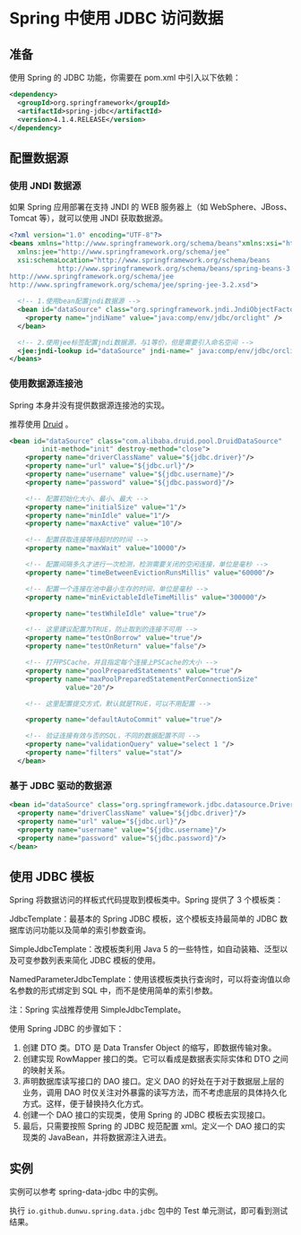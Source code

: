 # Spring 中使用 JDBC 访问数据

## 准备

使用 Spring 的 JDBC 功能，你需要在 pom.xml 中引入以下依赖：

```xml
<dependency>
  <groupId>org.springframework</groupId>
  <artifactId>spring-jdbc</artifactId>
  <version>4.1.4.RELEASE</version>
</dependency>
```

## 配置数据源

### 使用 JNDI 数据源

如果 Spring 应用部署在支持 JNDI 的 WEB 服务器上（如 WebSphere、JBoss、Tomcat 等），就可以使用 JNDI 获取数据源。

```xml
<?xml version="1.0" encoding="UTF-8"?>
<beans xmlns="http://www.springframework.org/schema/beans"xmlns:xsi="http://www.w3.org/2001/XMLSchema-instance"
  xmlns:jee="http://www.springframework.org/schema/jee"
  xsi:schemaLocation="http://www.springframework.org/schema/beans
            http://www.springframework.org/schema/beans/spring-beans-3.2.xsd
http://www.springframework.org/schema/jee
http://www.springframework.org/schema/jee/spring-jee-3.2.xsd">

  <!-- 1.使用bean配置jndi数据源 -->
  <bean id="dataSource" class="org.springframework.jndi.JndiObjectFactoryBean">
    <property name="jndiName" value="java:comp/env/jdbc/orclight" />
  </bean>

  <!-- 2.使用jee标签配置jndi数据源，与1等价，但是需要引入命名空间 -->
  <jee:jndi-lookup id="dataSource" jndi-name=" java:comp/env/jdbc/orclight" />
</beans>
```

### 使用数据源连接池

Spring 本身并没有提供数据源连接池的实现。

推荐使用 [Druid](https://github.com/alibaba/druid) 。

```xml
<bean id="dataSource" class="com.alibaba.druid.pool.DruidDataSource"
        init-method="init" destroy-method="close">
    <property name="driverClassName" value="${jdbc.driver}"/>
    <property name="url" value="${jdbc.url}"/>
    <property name="username" value="${jdbc.username}"/>
    <property name="password" value="${jdbc.password}"/>

    <!-- 配置初始化大小、最小、最大 -->
    <property name="initialSize" value="1"/>
    <property name="minIdle" value="1"/>
    <property name="maxActive" value="10"/>

    <!-- 配置获取连接等待超时的时间 -->
    <property name="maxWait" value="10000"/>

    <!-- 配置间隔多久才进行一次检测，检测需要关闭的空闲连接，单位是毫秒 -->
    <property name="timeBetweenEvictionRunsMillis" value="60000"/>

    <!-- 配置一个连接在池中最小生存的时间，单位是毫秒 -->
    <property name="minEvictableIdleTimeMillis" value="300000"/>

    <property name="testWhileIdle" value="true"/>

    <!-- 这里建议配置为TRUE，防止取到的连接不可用 -->
    <property name="testOnBorrow" value="true"/>
    <property name="testOnReturn" value="false"/>

    <!-- 打开PSCache，并且指定每个连接上PSCache的大小 -->
    <property name="poolPreparedStatements" value="true"/>
    <property name="maxPoolPreparedStatementPerConnectionSize"
              value="20"/>

    <!-- 这里配置提交方式，默认就是TRUE，可以不用配置 -->

    <property name="defaultAutoCommit" value="true"/>

    <!-- 验证连接有效与否的SQL，不同的数据配置不同 -->
    <property name="validationQuery" value="select 1 "/>
    <property name="filters" value="stat"/>
  </bean>
```

### 基于 JDBC 驱动的数据源

```xml
<bean id="dataSource" class="org.springframework.jdbc.datasource.DriverManagerDataSource">
  <property name="driverClassName" value="${jdbc.driver}"/>
  <property name="url" value="${jdbc.url}"/>
  <property name="username" value="${jdbc.username}"/>
  <property name="password" value="${jdbc.password}"/>
</bean>
```

## 使用 JDBC 模板

Spring 将数据访问的样板式代码提取到模板类中。Spring 提供了 3 个模板类：

JdbcTemplate：最基本的 Spring JDBC 模板，这个模板支持最简单的 JDBC 数据库访问功能以及简单的索引参数查询。

SimpleJdbcTemplate：改模板类利用 Java 5 的一些特性，如自动装箱、泛型以及可变参数列表来简化 JDBC 模板的使用。

NamedParameterJdbcTemplate：使用该模板类执行查询时，可以将查询值以命名参数的形式绑定到 SQL 中，而不是使用简单的索引参数。

注：Spring 实战推荐使用 SimpleJdbcTemplate。

使用 Spring JDBC 的步骤如下：

1. 创建 DTO 类。DTO 是 Data Transfer Object 的缩写，即数据传输对象。
2. 创建实现 RowMapper 接口的类。它可以看成是数据表实际实体和 DTO 之间的映射关系。
3. 声明数据库读写接口的 DAO 接口。定义 DAO 的好处在于对于数据层上层的业务，调用 DAO 时仅关注对外暴露的读写方法，而不考虑底层的具体持久化方式。这样，便于替换持久化方式。
4. 创建一个 DAO 接口的实现类，使用 Spring 的 JDBC 模板去实现接口。
5. 最后，只需要按照 Spring 的 JDBC 规范配置 xml。定义一个 DAO 接口的实现类的 JavaBean，并将数据源注入进去。

## 实例

实例可以参考 spring-data-jdbc 中的实例。

执行 `io.github.dunwu.spring.data.jdbc` 包中的 Test 单元测试，即可看到测试结果。
